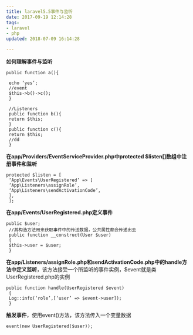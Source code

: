 ```yaml
---
title: laravel5.5事件与监听
date: 2017-09-19 12:14:28
tags:
- laravel
- php
updated: 2018-07-09 16:14:28

---
```



**如何理解事件与监听**

    public function a(){
     
     echo ‘yes’;
     //event
     $this->b()->c();
     }
     
     //Listeners
     public function b(){
     return $this;
     }
     public function c(){
     return $this;
     //dd
     }

<!-- more -->

**在app/Providers/EventServiceProvider.php中protected $listen[]数组中注册事件和监听**

    protected $listen = [
     ‘App\Events\UserRegistered’ => [
     ‘App\Listeners\assignRole’,
     ‘App\Listeners\sendActivationCode’,
     ],
     ];

**在app/Events/UserRegistered.php定义事件**

    public $user;
     //其构造方法用来获取事件中的传送数据，公共属性都会传递出去
     public function __construct(User $user)
     {
     $this->user = $user;
     }

**在app/Listeners/assignRole.php和sendActivationCode.php中的handle方法中定义监听**，该方法接受一个所监听的事件实例，$event就是类UserRegistered.php的实例

    public function handle(UserRegistered $event)
     {
     Log::info(‘role’,[‘user’ => $event->user]);
     }

**触发事件**，使用event()方法，该方法传入一个变量数据

    event(new UserRegistered($user));
